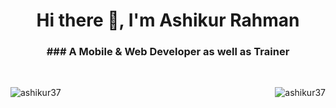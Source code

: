 <h1 align="center"> Hi there 👋, I'm Ashikur Rahman</h1>
<h3 align="center">### A Mobile & Web Developer as well as Trainer </h3>
<br />
<p><img align="left" src="https://github-readme-stats.vercel.app/api/top-langs/?username=ashikur37&layout=compact&hide=html" alt="ashikur37" /></p>


<p>&nbsp;<img align="right" src="https://github-readme-stats.vercel.app/api?username=ashikur37&show_icons=true" alt="ashikur37" /></p>
<br />
<!--
**Ashikur37/ashikur37** is a ✨ _special_ ✨ repository because its `README.md` (this file) appears on your GitHub profile.

Here are some ideas to get you started:

 
- 🌱 I’m currently learning ...
- 👯 I’m looking to collaborate on ...
- 🤔 I’m looking for help with ...
- 💬 Ask me about ...
- 📫 How to reach me: ...
- 😄 Pronouns: ...
- ⚡ Fun fact: ...
-->


